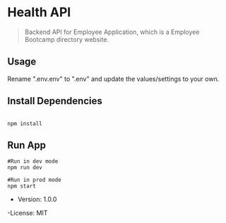 # Health API

> Backend API for Employee Application, which is a Employee Bootcamp directory website.

## Usage

Rename ".env.env" to ".env" and update the values/settings to your own.

## Install Dependencies

```

npm install

```

## Run App

```
#Run in dev mode
npm run dev

#Run in prod mode
npm start

```

- Version: 1.0.0

-License: MIT